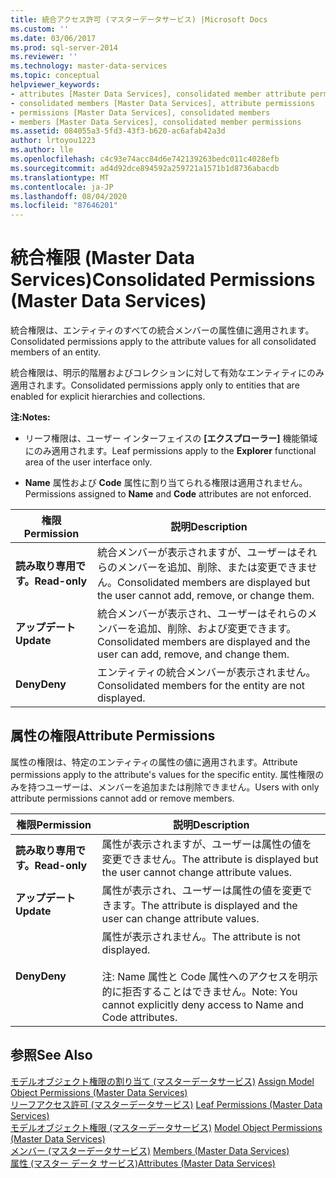```yaml
---
title: 統合アクセス許可 (マスターデータサービス) |Microsoft Docs
ms.custom: ''
ms.date: 03/06/2017
ms.prod: sql-server-2014
ms.reviewer: ''
ms.technology: master-data-services
ms.topic: conceptual
helpviewer_keywords:
- attributes [Master Data Services], consolidated member attribute permissions
- consolidated members [Master Data Services], attribute permissions
- permissions [Master Data Services], consolidated members
- members [Master Data Services], consolidated member permissions
ms.assetid: 084055a3-5fd3-43f3-b620-ac6afab42a3d
author: lrtoyou1223
ms.author: lle
ms.openlocfilehash: c4c93e74acc84d6e742139263bedc011c4028efb
ms.sourcegitcommit: ad4d92dce894592a259721a1571b1d8736abacdb
ms.translationtype: MT
ms.contentlocale: ja-JP
ms.lasthandoff: 08/04/2020
ms.locfileid: "87646201"
---
```

# <a name="consolidated-permissions-master-data-services"></a><span data-ttu-id="99cc2-102">統合権限 (Master Data Services)</span><span class="sxs-lookup"><span data-stu-id="99cc2-102">Consolidated Permissions (Master Data Services)</span></span>
  <span data-ttu-id="99cc2-103">統合権限は、エンティティのすべての統合メンバーの属性値に適用されます。</span><span class="sxs-lookup"><span data-stu-id="99cc2-103">Consolidated permissions apply to the attribute values for all consolidated members of an entity.</span></span>  
  
 <span data-ttu-id="99cc2-104">統合権限は、明示的階層およびコレクションに対して有効なエンティティにのみ適用されます。</span><span class="sxs-lookup"><span data-stu-id="99cc2-104">Consolidated permissions apply only to entities that are enabled for explicit hierarchies and collections.</span></span>  
  
 <span data-ttu-id="99cc2-105">**注:**</span><span class="sxs-lookup"><span data-stu-id="99cc2-105">**Notes:**</span></span>  
  
-   <span data-ttu-id="99cc2-106">リーフ権限は、ユーザー インターフェイスの **[エクスプローラー]** 機能領域にのみ適用されます。</span><span class="sxs-lookup"><span data-stu-id="99cc2-106">Leaf permissions apply to the **Explorer** functional area of the user interface only.</span></span>  
  
-   <span data-ttu-id="99cc2-107">**Name** 属性および **Code** 属性に割り当てられる権限は適用されません。</span><span class="sxs-lookup"><span data-stu-id="99cc2-107">Permissions assigned to **Name** and **Code** attributes are not enforced.</span></span>  
  
|<span data-ttu-id="99cc2-108">権限</span><span class="sxs-lookup"><span data-stu-id="99cc2-108">Permission</span></span>|<span data-ttu-id="99cc2-109">説明</span><span class="sxs-lookup"><span data-stu-id="99cc2-109">Description</span></span>|  
|----------------|-----------------|  
|<span data-ttu-id="99cc2-110">**読み取り専用です。**</span><span class="sxs-lookup"><span data-stu-id="99cc2-110">**Read-only**</span></span>|<span data-ttu-id="99cc2-111">統合メンバーが表示されますが、ユーザーはそれらのメンバーを追加、削除、または変更できません。</span><span class="sxs-lookup"><span data-stu-id="99cc2-111">Consolidated members are displayed but the user cannot add, remove, or change them.</span></span>|  
|<span data-ttu-id="99cc2-112">**アップデート**</span><span class="sxs-lookup"><span data-stu-id="99cc2-112">**Update**</span></span>|<span data-ttu-id="99cc2-113">統合メンバーが表示され、ユーザーはそれらのメンバーを追加、削除、および変更できます。</span><span class="sxs-lookup"><span data-stu-id="99cc2-113">Consolidated members are displayed and the user can add, remove, and change them.</span></span>|  
|<span data-ttu-id="99cc2-114">**Deny**</span><span class="sxs-lookup"><span data-stu-id="99cc2-114">**Deny**</span></span>|<span data-ttu-id="99cc2-115">エンティティの統合メンバーが表示されません。</span><span class="sxs-lookup"><span data-stu-id="99cc2-115">Consolidated members for the entity are not displayed.</span></span>|  
  
## <a name="attribute-permissions"></a><span data-ttu-id="99cc2-116">属性の権限</span><span class="sxs-lookup"><span data-stu-id="99cc2-116">Attribute Permissions</span></span>  
 <span data-ttu-id="99cc2-117">属性の権限は、特定のエンティティの属性の値に適用されます。</span><span class="sxs-lookup"><span data-stu-id="99cc2-117">Attribute permissions apply to the attribute's values for the specific entity.</span></span> <span data-ttu-id="99cc2-118">属性権限のみを持つユーザーは、メンバーを追加または削除できません。</span><span class="sxs-lookup"><span data-stu-id="99cc2-118">Users with only attribute permissions cannot add or remove members.</span></span>  
  
|<span data-ttu-id="99cc2-119">権限</span><span class="sxs-lookup"><span data-stu-id="99cc2-119">Permission</span></span>|<span data-ttu-id="99cc2-120">説明</span><span class="sxs-lookup"><span data-stu-id="99cc2-120">Description</span></span>|  
|----------------|-----------------|  
|<span data-ttu-id="99cc2-121">**読み取り専用です。**</span><span class="sxs-lookup"><span data-stu-id="99cc2-121">**Read-only**</span></span>|<span data-ttu-id="99cc2-122">属性が表示されますが、ユーザーは属性の値を変更できません。</span><span class="sxs-lookup"><span data-stu-id="99cc2-122">The attribute is displayed but the user cannot change attribute values.</span></span>|  
|<span data-ttu-id="99cc2-123">**アップデート**</span><span class="sxs-lookup"><span data-stu-id="99cc2-123">**Update**</span></span>|<span data-ttu-id="99cc2-124">属性が表示され、ユーザーは属性の値を変更できます。</span><span class="sxs-lookup"><span data-stu-id="99cc2-124">The attribute is displayed and the user can change attribute values.</span></span>|  
|<span data-ttu-id="99cc2-125">**Deny**</span><span class="sxs-lookup"><span data-stu-id="99cc2-125">**Deny**</span></span>|<span data-ttu-id="99cc2-126">属性が表示されません。</span><span class="sxs-lookup"><span data-stu-id="99cc2-126">The attribute is not displayed.</span></span><br /><br /> <span data-ttu-id="99cc2-127">注: Name 属性と Code 属性へのアクセスを明示的に拒否することはできません。</span><span class="sxs-lookup"><span data-stu-id="99cc2-127">Note: You cannot explicitly deny access to Name and Code attributes.</span></span>|  
  
## <a name="see-also"></a><span data-ttu-id="99cc2-128">参照</span><span class="sxs-lookup"><span data-stu-id="99cc2-128">See Also</span></span>  
 <span data-ttu-id="99cc2-129">[モデルオブジェクト権限の割り当て &#40;マスターデータサービス&#41;](assign-model-object-permissions-master-data-services.md) </span><span class="sxs-lookup"><span data-stu-id="99cc2-129">[Assign Model Object Permissions &#40;Master Data Services&#41;](assign-model-object-permissions-master-data-services.md) </span></span>  
 <span data-ttu-id="99cc2-130">[リーフアクセス許可 &#40;マスターデータサービス&#41;](../../2014/master-data-services/leaf-permissions-master-data-services.md) </span><span class="sxs-lookup"><span data-stu-id="99cc2-130">[Leaf Permissions &#40;Master Data Services&#41;](../../2014/master-data-services/leaf-permissions-master-data-services.md) </span></span>  
 <span data-ttu-id="99cc2-131">[モデルオブジェクト権限 &#40;マスターデータサービス&#41;](../../2014/master-data-services/model-object-permissions-master-data-services.md) </span><span class="sxs-lookup"><span data-stu-id="99cc2-131">[Model Object Permissions &#40;Master Data Services&#41;](../../2014/master-data-services/model-object-permissions-master-data-services.md) </span></span>  
 <span data-ttu-id="99cc2-132">[メンバー &#40;マスターデータサービス&#41;](../../2014/master-data-services/members-master-data-services.md) </span><span class="sxs-lookup"><span data-stu-id="99cc2-132">[Members &#40;Master Data Services&#41;](../../2014/master-data-services/members-master-data-services.md) </span></span>  
 [<span data-ttu-id="99cc2-133">属性 (マスター データ サービス)</span><span class="sxs-lookup"><span data-stu-id="99cc2-133">Attributes &#40;Master Data Services&#41;</span></span>](../../2014/master-data-services/attributes-master-data-services.md)  
  
  
